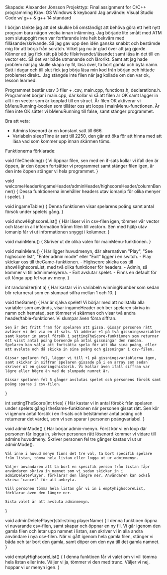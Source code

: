 Skapade:        Alexander Jönsson
Projekttyp:     Final assignment for C/C++ programming
Krav:           OS Windows & keyboard
Jag använde:    Visual Studio Code w/ g++ & g++ 14 standard

I början tänkte jag att det skulkle bli omständigt att behöva göra ett helt nytt program bara någon vecka innan inlämning.
Jag började lite smått med ATM som slutuppgift men var fortfarande inte helt bekväm med filläsande/skrivande. Så jag gav upp
den idén ganska snabbt och bestämde mig för att börja från scratch. Vilket jag nu är glad över att jag gjorde.
Känner att jag fick rätt på både filskrivandet/läsandet samt läsa in det till en vector etc.
Så det var både utmanande och lärorikt. Samt att jag hade problem när jag skulle skapa ny fil, läsa över, ta bort gamla och byta namn.
Satt i dagar och till slut fick jag börja läsa min kod från början och hittade problemet direkt.. Jag stängde inte filen när jag kollade om den var ok, lesson learned.

Programmet består utav 3 filer + .csv, main.cpp, functions.h, declarations.h. Programmet börjar i main.cpp, där kollar vi så att filen är OK samt lägger in allt i en vector som är kopplad till en struct.
Är filen OK aktiverar vi bMenuRunning-boolen som tillåter oss att loopa i mainMenu-functionen. Är filen inte OK sätter vi bMenuRunning till false, samt stänger programmet.

Bra att veta:
- Admins lösenord är en konstant satt till 666.
- Variabeln sleepTime är satt till 2250, den går att öka för att hinna med att läsa vad som kommer upp innan skärmen töms.

Funktionerna förklarade:

void fileChecking()
{
    Vi öppnar filen, sen med en if-sats kollar vi ifall den är öppen, är den öppen fortsätter vi programmet samt stänger filen igen, är den inte öppen stänger vi hela programmet.
}

void welcomeHeader/ingameHeader/adminHeader/highscoreHeader/columnBanner()
{
    Dessa funktionerna innehåller headers utav iomanip för olika menyer i spelet.
}

void ingameTable()
{
    Denna funktionen visar spelarens poäng samt antal försök under spelets gång.
}

void showHighscoreList()
{
    Här läser vi in csv-filen igen, tömmer vår vector och läser in all information frånm filen till vectorn.
    Sen med hjälp utav iomanip får vi ut informationen snyggt i kolumner.
}

void mainMenu()
{
    Skriver ut de olika valen för mainMenu-funktionen.
}

void mainMenu()
{
    Här ligger huvudmenyn, där alternativen "Play", "See highscore list", "Enter admin mode" eller "Exit" ligger i en switch.
    - Play skickar oss till theGame-funktionen.
    - Highscore skicka oss till showHighscoreList, med två olika funktioner för headers.
    - Admin, så kommer vi till adminmenyerna.
    - Exit avslutar spelet.
    - Finns en default för att fånga upp fel var av meny.
}

int randomizer(int a)
{
    Har kastar vi in variabeln winningNumber som sedan blir returnerat som en slumpad siffra mellan 1 och 10.
}

void theGame()
{
    Här är själva spelet! Vi börjar med att nollställa alla variabler som används, visar ingameHeader och ber spelaren skriva in namn och hemstad, sen tömmer vi skärmen och visar två andra header/table-funktioner. Vi slumpar även försa siffran.

    Sen är det fritt fram för spelaren att gissa. Gissar personen rätt avläser vi det via en if-sats. Vi adderar +1 på två gissningsvariabler samt kastar in antal försök i settingTheScore-funktionen som returnar ett visst antal poäng beroende på antal gissningar den rundan. Spelaren kan välja att fortsätta spela för att öka sina poäng, eller att avsluta och då skicka in sina poäng och gissningar i csv-filen.

    Gissar spelaren fel, lägger vi till +1 på gissningsvariablerna igen, samt skickar in siffran spelaren gissade på i en array som sedan skriver ut en gissningshistorik. Vi kollar även ifall siffran var lägre eller högre än vad de slumpade numret är.

    Gissar spelaren fel 5 gånger avslutas spelet och personens försök samt poäng sparas i csv-filen.
}

int settingTheScore(int tries)
{
    Här kastar vi in antal försök från spelaren under spelets gång i theGame-funktionen när personen gissat rätt.
    Sen kör vi igenom antal försök i en if-sats och betstämmer antal poäng och returnerar det värdet, som vi sen sparar i personen poängvariabel.
}

void adminMode()
{
    Här börjar admin-menyn. Först kör vi en loop där personen får logga in, skriver personen rätt lösenord kommer vi vidare till admins huvudmeny.
    Skriver personen fel tre gånger kastas vi ut ur adminMode().

    Väl inne i huvud menyn finns det tre val, ta bort specifik spelare från listan, tömma hela listan eller logga ut ur adminmenyn.

    Väljer användaren att ta bort en specifik person från listan fåpr användaren skriva in namnet som vi sedan skickar in i adminDeletePlayer, förklarar den längre ner. Användaren kan också skriva 'cancel' för att avbryta.

    Vill personen tömma hela listan går vi in i emptyhighscoreList, förklarar även den längre ner.

    Sista valet är att avsluta adminmenyn.
}

void adminDeletePlayer(std::string playerName)
{
    I denna funktioen öppna vi nuvarande csv-filen, samt skapar och öppnar en ny fil. Vi går igenom den gamla filen och letar upp namnet i listan, sen skriver vi in alla andra användare i nya csv-filen. När vi gått igenom hela gamla filen, stänger vi båda och tar bort den gamla, samt döper om den nya till det gamla namnet.
}

void emptyHighscoreList()
{
    I denna funktioen får vi valet om vi vill tömma hela listan eller inte. Väljer vi ja, tömmer vi den med trunc.
    Väljer vi nej, hoppar vi ur menyn igen.
}